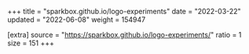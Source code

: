 +++
title = "sparkbox.github.io/logo-experiments"
date = "2022-03-22"
updated = "2022-06-08"
weight = 154947

[extra]
source = "https://sparkbox.github.io/logo-experiments/"
ratio = 1
size = 151
+++
